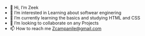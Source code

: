 - 👋 Hi, I’m Zeek
- 👀 I’m interested in Learning about softwear enginering 
- 🌱 I’m currently learning the basics and studying HTML and CSS
- 💞️ I’m looking to collaborate on any Projects
- 📫 How to reach me Zcampanile@gmail.com

<!---
Zcampanile/Zcampanile is a ✨ special ✨ repository because its `README.md` (this file) appears on your GitHub profile.
You can click the Preview link to take a look at your changes.
--->
